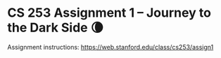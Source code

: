 # CS 253 Assignment 1 – Journey to the Dark Side 🌘

Assignment instructions: https://web.stanford.edu/class/cs253/assign1
